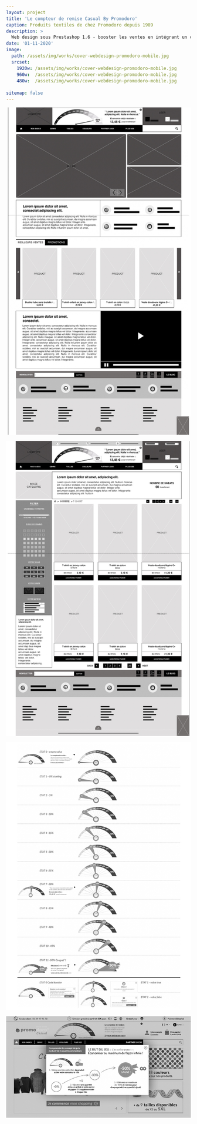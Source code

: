 ```yaml
---
layout: project
title: 'Le compteur de remise Casual By Promodoro'
caption: Produits textiles de chez Promodoro depuis 1989
description: >
  Web design sous Prestashop 1.6 - booster les ventes en intégrant un compteur de remise
date: '01-11-2020'
image: 
  path: /assets/img/works/cover-webdesign-promodoro-mobile.jpg
  srcset: 
    1920w: /assets/img/works/cover-webdesign-promodoro-mobile.jpg
    960w:  /assets/img/works/cover-webdesign-promodoro-mobile.jpg
    480w:  /assets/img/works/cover-webdesign-promodoro-mobile.jpg

sitemap: false
---
```


![Wireframe version homepage](/assets/img/works/wireframe-webdesign-accueil-casual-by-promodoro.jpg)

![Wireframe version categories](/assets/img/works/wireframe-webdesign-categories-casual-by-promodoro.jpg)

![Declinaison de la jauge](/assets/img/works/gamification-etats-casual-by-promodoro-site.jpg)

![Wireframe mode de jeu](/assets/img/works/wireframe-webdesign-mode-de-jeu-casual-by-promodoro.jpg)